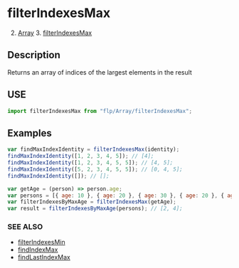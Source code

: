 # filterIndexesMax

2. [Array](../README.md)
    3. [filterIndexesMax](./README.md)

## Description

Returns an array of indices of the largest elements in the result


## USE

```javascript
import filterIndexesMax from "flp/Array/filterIndexesMax";
```

## Examples

```javascript
var findMaxIndexIdentity = filterIndexesMax(identity);
findMaxIndexIdentity([1, 2, 3, 4, 5]); // [4];
findMaxIndexIdentity([1, 2, 3, 4, 5, 5]); // [4, 5];
findMaxIndexIdentity([5, 2, 3, 4, 5, 5]); // [0, 4, 5];
findMaxIndexIdentity([]); // [];

var getAge = (person) => person.age;
var persons = [{ age: 10 }, { age: 20 }, { age: 30 }, { age: 20 }, { age: 30 }];
var filterIndexesByMaxAge = filterIndexesMax(getAge);
var result = filterIndexesByMaxAge(persons); // [2, 4];
```

### SEE ALSO

- [filterIndexesMin](../filterIndexesMin/README.md)
- [findIndexMax](../findIndexMax/README.md)
- [findLastIndexMax](../findLastIndexMax/README.md)
